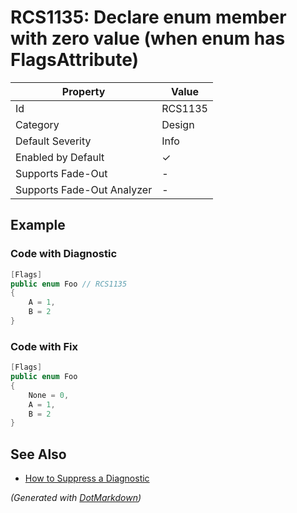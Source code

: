 # RCS1135: Declare enum member with zero value \(when enum has FlagsAttribute\)

| Property                    | Value    |
| --------------------------- | -------- |
| Id                          | RCS1135  |
| Category                    | Design   |
| Default Severity            | Info     |
| Enabled by Default          | &#x2713; |
| Supports Fade\-Out          | \-       |
| Supports Fade\-Out Analyzer | \-       |

## Example

### Code with Diagnostic

```csharp
[Flags]
public enum Foo // RCS1135
{
    A = 1,
    B = 2
}
```

### Code with Fix

```csharp
[Flags]
public enum Foo
{
    None = 0,
    A = 1,
    B = 2
}
```

## See Also

* [How to Suppress a Diagnostic](../HowToConfigureAnalyzers.md#how-to-suppress-a-diagnostic)


*\(Generated with [DotMarkdown](http://github.com/JosefPihrt/DotMarkdown)\)*